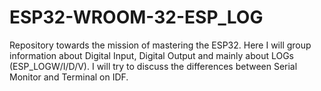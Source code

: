 # ESP32-WROOM-32-ESP_LOG
Repository towards the mission of mastering the ESP32. Here I will group information about Digital Input, Digital Output and  mainly about LOGs (ESP_LOGW/I/D/V). I will try to discuss the differences between Serial Monitor and Terminal on IDF.
